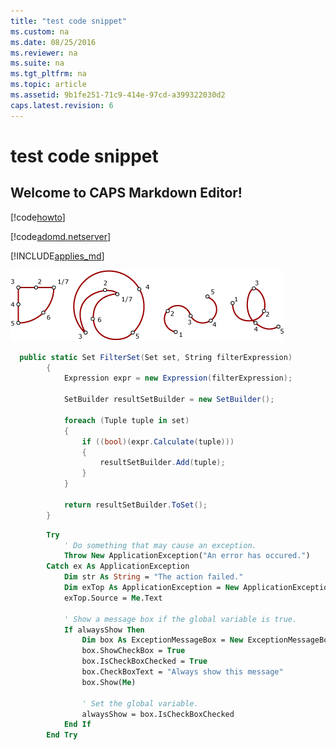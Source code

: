 ```yaml
---
title: "test code snippet"
ms.custom: na
ms.date: 08/25/2016
ms.reviewer: na
ms.suite: na
ms.tgt_pltfrm: na
ms.topic: article
ms.assetid: 9b1fe251-71c9-414e-97cd-a399322030d2
caps.latest.revision: 6
---
```

# test code snippet
## Welcome to CAPS Markdown Editor!

[!code[howto](../testCodeSnippet/codesnippet/VisualBasic/test-code-snippet_1.vb)]


[!code[adomd.netserver](../testCodeSnippet/codesnippet/CSharp/test-code-snippet_2.cs)]


[!INCLUDE[applies_md](../testCodeSnippet/includes/applies_md.md)]

![5ff17e34-b578-4873-9d33-79500940d0bc](../testCodeSnippet/media/5ff17e34-b578-4873-9d33-79500940d0bc.gif)

```C#
  public static Set FilterSet(Set set, String filterExpression)
        {
            Expression expr = new Expression(filterExpression);

            SetBuilder resultSetBuilder = new SetBuilder();

            foreach (Tuple tuple in set)
            {
                if ((bool)(expr.Calculate(tuple)))
                {
                    resultSetBuilder.Add(tuple);
                }
            }

            return resultSetBuilder.ToSet();
        }
```

```vb
        Try
            ' Do something that may cause an exception.
            Throw New ApplicationException("An error has occured.")
        Catch ex As ApplicationException
            Dim str As String = "The action failed."
            Dim exTop As ApplicationException = New ApplicationException(str, ex)
            exTop.Source = Me.Text

            ' Show a message box if the global variable is true.
            If alwaysShow Then
                Dim box As ExceptionMessageBox = New ExceptionMessageBox(exTop)
                box.ShowCheckBox = True
                box.IsCheckBoxChecked = True
                box.CheckBoxText = "Always show this message"
                box.Show(Me)

                ' Set the global variable.
                alwaysShow = box.IsCheckBoxChecked
            End If
        End Try
```